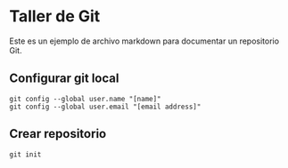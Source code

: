 # Taller de Git

Este es un ejemplo de archivo markdown para documentar un repositorio Git.

## Configurar git local


	git config --global user.name "[name]"
	git config --global user.email "[email address]"

## Crear repositorio

	git init
